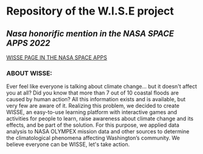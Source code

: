 # Repository of the W.I.S.E project
## _Nasa honorific mention in the NASA SPACE APPS 2022_
[WISSE PAGE IN THE NASA SPACE APPS](https://2022.spaceappschallenge.org/challenges/2022-challenges/take-flight/teams/wisse-1/project)

### ABOUT WISSE:
Ever feel like everyone is talking about climate change... but it doesn't affect you at all? Did you know that more than 7 out of 10 coastal floods are caused by human action? All this information exists and is available, but very few are aware of it. Realizing this problem, we decided to create WISSE, an easy-to-use learning platform with interactive games and activities for people to learn, raise awareness about climate change and its effects, and be part of the solution. For this purpose, we applied data analysis to NASA OLYMPEX mission data and other sources to determine the climatological phenomena affecting Washington’s community. We believe everyone can be WISSE, let's take action.

